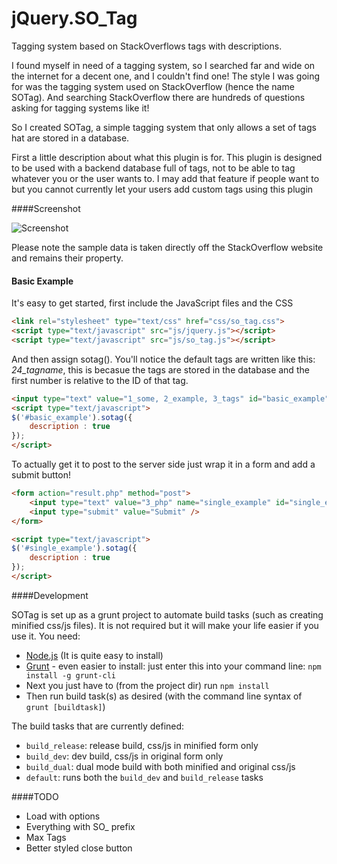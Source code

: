 jQuery.SO_Tag
=====

Tagging system based on StackOverflows tags with descriptions.

I found myself in need of a tagging system, so I searched far and wide on the internet for a decent one, and I couldn't find one! The style I was going for was the tagging system used on StackOverflow (hence the name SOTag). And searching StackOverflow there are hundreds of questions asking for tagging systems like it!

So I created SOTag, a simple tagging system that only allows a set of tags hat are stored in a database.

First a little description about what this plugin is for. This plugin is designed to be used with a backend database full of tags, not to be able to tag whatever you or the user wants to. I may add that feature if people want to but you cannot currently let your users add custom tags using this plugin

####Screenshot

![Screenshot](http://i.imgur.com/t1LubGi.png)

Please note the sample data is taken directly off the StackOverflow website and remains their property.

#### Basic Example

It's easy to get started, first include the JavaScript files and the CSS

```html
<link rel="stylesheet" type="text/css" href="css/so_tag.css">
<script type="text/javascript" src="js/jquery.js"></script>
<script type="text/javascript" src="js/so_tag.js"></script>
```

And then assign sotag(). You'll notice the default tags are written like this: <em>24_tagname</em>, this is becasue the tags are stored in the database and the first number is relative to the ID of that tag.

```html
<input type="text" value="1_some, 2_example, 3_tags" id="basic_example" />
<script type="text/javascript">
$('#basic_example').sotag({
	description : true
});
</script>
```

To actually get it to post to the server side just wrap it in a form and add a submit button!

```html
<form action="result.php" method="post">
	<input type="text" value="3_php" name="single_example" id="single_example" />
	<input type="submit" value="Submit" />
</form>

<script type="text/javascript">
$('#single_example').sotag({
	description : true
});
</script>
```
####Development

SOTag is set up as a grunt project to automate build tasks (such as creating minified css/js files). It is not required but it will make your life easier if you use it.
You need:

 - [Node.js](http://nodejs.org/) (It is quite easy to install)
 - [Grunt](http://gruntjs.com/getting-started) - even easier to install: just enter this into your command line: ```npm install -g grunt-cli```
 - Next you just have to (from the project dir) run ```npm install```
 - Then run build task(s) as desired (with the command line syntax of ```grunt [buildtask]```)

The build tasks that are currently defined:

- `build_release`: release build, css/js in minified form only
- `build_dev`: dev build, css/js in original form only
- `build_dual`: dual mode build with both minified and original css/js
- `default`: runs both the `build_dev` and `build_release` tasks

####TODO

 - Load with options
 - Everything with SO_ prefix
 - Max Tags
 - Better styled close button
